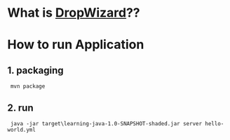 # What is [DropWizard](https://dropwizard.github.io/dropwizard/ "Dropwizard")??

# How to run Application

## 1. packaging

` mvn package`

## 2. run

` java -jar target\learning-java-1.0-SNAPSHOT-shaded.jar server hello-world.yml`
